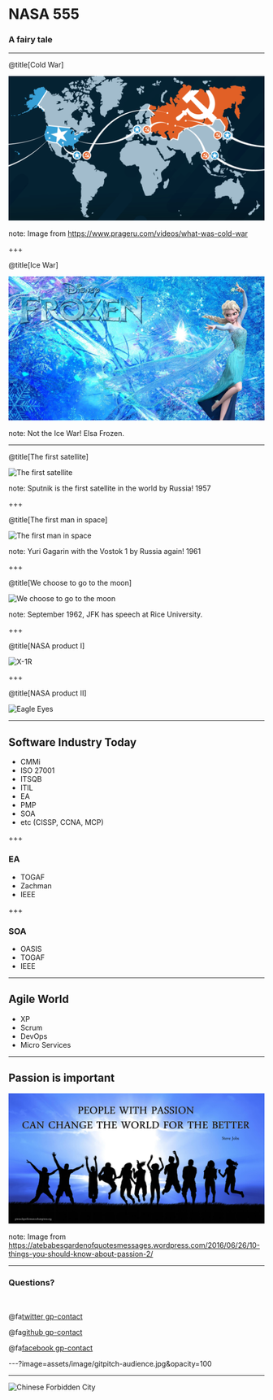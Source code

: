 # NASA 555

### A fairy tale

---
@title[Cold War]

![Cold War](assets/image/coldwar.png)

note: Image from https://www.prageru.com/videos/what-was-cold-war

+++

@title[Ice War]

![Ice War](assets/image/elsafrozen.jpg)

note: Not the Ice War! Elsa Frozen.

---

@title[The first satellite]

![The first satellite](https://www.youtube.com/embed/bHCeLvy5z-I)

note: Sputnik is the first satellite in the world by Russia! 1957

+++

@title[The first man in space]

![The first man in space](https://www.youtube.com/embed/qQMZ-emCG-M)

note: Yuri Gagarin with the Vostok 1 by Russia again! 1961

+++

@title[We choose to go to the moon]

![We choose to go to the moon](https://www.youtube.com/embed/vMtjnrBcHdI)

note: September 1962, JFK has speech at Rice University.

+++

@title[NASA product I]

![X-1R](https://www.youtube.com/embed/g8kn1bANioI)

+++

@title[NASA product II]

![Eagle Eyes](https://www.youtube.com/embed/Xx3YU2EWQlQ)

---

## Software Industry Today

* CMMi
* ISO 27001
* ITSQB
* ITIL
* EA
* PMP
* SOA
* etc (CISSP, CCNA, MCP)

+++

### EA

* TOGAF
* Zachman
* IEEE

+++

### SOA

* OASIS
* TOGAF
* IEEE

---

## Agile World

* XP
* Scrum
* DevOps
* Micro Services

---

## Passion is important

![Passion may change the world](assets/image/jobsquote.jpg)

note: Image from https://atebabesgardenofquotesmessages.wordpress.com/2016/06/26/10-things-you-should-know-about-passion-2/

---

### Questions?

<br>

@fa[twitter gp-contact](@tlaothong)

@fa[github gp-contact](tlaothong)

@fa[facebook gp-contact](digitalthailandclub)

---?image=assets/image/gitpitch-audience.jpg&opacity=100

---

![Chinese Forbidden City](https://www.youtube.com/embed/w78Yb_aotH0)